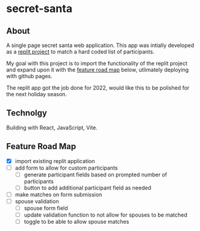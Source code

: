 # secret-santa

## About
A single page secret santa web application. This app was intially developed as a [replit project](https://replit.com/@eriksavage/SavageSecretSanta#src/App.css) to match a hard coded list of participants.

My goal with this project is to import the functionality of the replit project and expand upon it with the [feature road map](#feature-road-map) below, utlimately deploying with github pages.

The replit app got the job done for 2022, would like this to be polished for the next holiday season.

## Technolgy
Building with React, JavaScript, Vite.

## Feature Road Map
- [x] import existing replit application
- [ ] add form to allow for custom participants
  - [ ] generate participant fields based on prompted number of participants
  - [ ] button to add additional participant field as needed
- [ ] make matches on form submission
- [ ] spouse validation
  - [ ] spouse form field
  - [ ] update validation function to not allow for spouses to be matched
  - [ ] toggle to be able to allow spouse matches